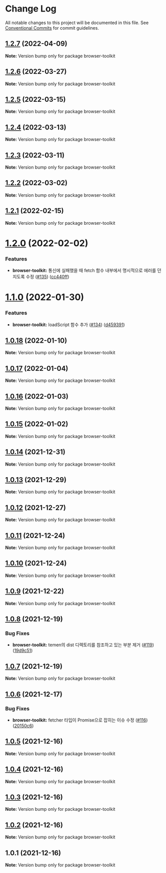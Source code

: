 # Change Log

All notable changes to this project will be documented in this file.
See [Conventional Commits](https://conventionalcommits.org) for commit guidelines.

## [1.2.7](https://github.com/Lubycon/lubycon-frontend-libraries/compare/browser-toolkit@1.2.6...browser-toolkit@1.2.7) (2022-04-09)

**Note:** Version bump only for package browser-toolkit





## [1.2.6](https://github.com/Lubycon/lubycon-frontend-libraries/compare/browser-toolkit@1.2.5...browser-toolkit@1.2.6) (2022-03-27)

**Note:** Version bump only for package browser-toolkit





## [1.2.5](https://github.com/Lubycon/lubycon-frontend-libraries/compare/browser-toolkit@1.2.4...browser-toolkit@1.2.5) (2022-03-15)

**Note:** Version bump only for package browser-toolkit





## [1.2.4](https://github.com/Lubycon/lubycon-frontend-libraries/compare/browser-toolkit@1.2.3...browser-toolkit@1.2.4) (2022-03-13)

**Note:** Version bump only for package browser-toolkit





## [1.2.3](https://github.com/Lubycon/lubycon-frontend-libraries/compare/browser-toolkit@1.2.2...browser-toolkit@1.2.3) (2022-03-11)

**Note:** Version bump only for package browser-toolkit





## [1.2.2](https://github.com/Lubycon/lubycon-frontend-libraries/compare/browser-toolkit@1.2.1...browser-toolkit@1.2.2) (2022-03-02)

**Note:** Version bump only for package browser-toolkit





## [1.2.1](https://github.com/Lubycon/lubycon-frontend-libraries/compare/browser-toolkit@1.2.0...browser-toolkit@1.2.1) (2022-02-15)

**Note:** Version bump only for package browser-toolkit





# [1.2.0](https://github.com/Lubycon/lubycon-frontend-libraries/compare/browser-toolkit@1.1.0...browser-toolkit@1.2.0) (2022-02-02)


### Features

* **browser-toolkit:** 통신에 실패했을 때 fetch 함수 내부에서 명시적으로 에러를 던지도록 수정 ([#135](https://github.com/Lubycon/lubycon-frontend-libraries/issues/135)) ([cc440ff](https://github.com/Lubycon/lubycon-frontend-libraries/commit/cc440ff6b2aa32f765bce91c84944bb7e5252b51))





# [1.1.0](https://github.com/Lubycon/lubycon-frontend-libraries/compare/browser-toolkit@1.0.18...browser-toolkit@1.1.0) (2022-01-30)


### Features

* **browser-toolkit:** loadScript 함수 추가 ([#134](https://github.com/Lubycon/lubycon-frontend-libraries/issues/134)) ([d459391](https://github.com/Lubycon/lubycon-frontend-libraries/commit/d459391fdb7f5d139219a9374ceac4d68aa4fb6f))





## [1.0.18](https://github.com/Lubycon/lubycon-frontend-libraries/compare/browser-toolkit@1.0.17...browser-toolkit@1.0.18) (2022-01-10)

**Note:** Version bump only for package browser-toolkit





## [1.0.17](https://github.com/Lubycon/lubycon-frontend-libraries/compare/browser-toolkit@1.0.16...browser-toolkit@1.0.17) (2022-01-04)

**Note:** Version bump only for package browser-toolkit





## [1.0.16](https://github.com/Lubycon/lubycon-frontend-libraries/compare/browser-toolkit@1.0.15...browser-toolkit@1.0.16) (2022-01-03)

**Note:** Version bump only for package browser-toolkit





## [1.0.15](https://github.com/Lubycon/lubycon-frontend-libraries/compare/browser-toolkit@1.0.14...browser-toolkit@1.0.15) (2022-01-02)

**Note:** Version bump only for package browser-toolkit





## [1.0.14](https://github.com/Lubycon/lubycon-frontend-libraries/compare/browser-toolkit@1.0.13...browser-toolkit@1.0.14) (2021-12-31)

**Note:** Version bump only for package browser-toolkit





## [1.0.13](https://github.com/Lubycon/lubycon-frontend-libraries/compare/browser-toolkit@1.0.12...browser-toolkit@1.0.13) (2021-12-29)

**Note:** Version bump only for package browser-toolkit





## [1.0.12](https://github.com/Lubycon/lubycon-frontend-libraries/compare/browser-toolkit@1.0.11...browser-toolkit@1.0.12) (2021-12-27)

**Note:** Version bump only for package browser-toolkit





## [1.0.11](https://github.com/Lubycon/lubycon-frontend-libraries/compare/browser-toolkit@1.0.10...browser-toolkit@1.0.11) (2021-12-24)

**Note:** Version bump only for package browser-toolkit





## [1.0.10](https://github.com/Lubycon/lubycon-frontend-libraries/compare/browser-toolkit@1.0.9...browser-toolkit@1.0.10) (2021-12-24)

**Note:** Version bump only for package browser-toolkit





## [1.0.9](https://github.com/Lubycon/lubycon-frontend-libraries/compare/browser-toolkit@1.0.8...browser-toolkit@1.0.9) (2021-12-22)

**Note:** Version bump only for package browser-toolkit





## [1.0.8](https://github.com/Lubycon/lubycon-frontend-libraries/compare/browser-toolkit@1.0.7...browser-toolkit@1.0.8) (2021-12-19)


### Bug Fixes

* **browser-toolkit:** temen의 dist 디렉토리를 참조하고 있는 부분 제거 ([#119](https://github.com/Lubycon/lubycon-frontend-libraries/issues/119)) ([19d9c51](https://github.com/Lubycon/lubycon-frontend-libraries/commit/19d9c51c5cfbae29d23b8b43059f34ff6935968c))





## [1.0.7](https://github.com/Lubycon/lubycon-frontend-libraries/compare/browser-toolkit@1.0.6...browser-toolkit@1.0.7) (2021-12-19)

**Note:** Version bump only for package browser-toolkit





## [1.0.6](https://github.com/Lubycon/lubycon-frontend-libraries/compare/browser-toolkit@1.0.5...browser-toolkit@1.0.6) (2021-12-17)


### Bug Fixes

* **browser-toolkit:** fetcher 타입이 Promise<unknown>으로 잡히는 이슈 수정 ([#116](https://github.com/Lubycon/lubycon-frontend-libraries/issues/116)) ([20150c6](https://github.com/Lubycon/lubycon-frontend-libraries/commit/20150c6f8e6f12c62e89b095472e3377fd7341b3))





## [1.0.5](https://github.com/Lubycon/lubycon-frontend-libraries/compare/browser-toolkit@1.0.4...browser-toolkit@1.0.5) (2021-12-16)

**Note:** Version bump only for package browser-toolkit





## [1.0.4](https://github.com/Lubycon/lubycon-frontend-libraries/compare/browser-toolkit@1.0.3...browser-toolkit@1.0.4) (2021-12-16)

**Note:** Version bump only for package browser-toolkit





## [1.0.3](https://github.com/Lubycon/lubycon-frontend-libraries/compare/browser-toolkit@1.0.2...browser-toolkit@1.0.3) (2021-12-16)

**Note:** Version bump only for package browser-toolkit





## [1.0.2](https://github.com/Lubycon/lubycon-frontend-libraries/compare/browser-toolkit@1.0.1...browser-toolkit@1.0.2) (2021-12-16)

**Note:** Version bump only for package browser-toolkit





## 1.0.1 (2021-12-16)

**Note:** Version bump only for package browser-toolkit
